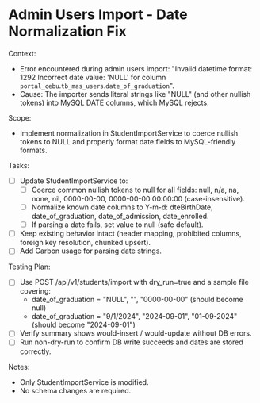 # Admin Users Import - Date Normalization Fix

Context:
- Error encountered during admin users import:
  "Invalid datetime format: 1292 Incorrect date value: 'NULL' for column `portal_cebu`.`tb_mas_users`.`date_of_graduation`".
- Cause: The importer sends literal strings like "NULL" (and other nullish tokens) into MySQL DATE columns, which MySQL rejects.

Scope:
- Implement normalization in StudentImportService to coerce nullish tokens to NULL and properly format date fields to MySQL-friendly formats.

Tasks:
- [ ] Update StudentImportService to:
  - [ ] Coerce common nullish tokens to null for all fields:
        null, n/a, na, none, nil, 0000-00-00, 0000-00-00 00:00:00 (case-insensitive).
  - [ ] Normalize known date columns to Y-m-d:
        dteBirthDate, date_of_graduation, date_of_admission, date_enrolled.
  - [ ] If parsing a date fails, set value to null (safe default).
- [ ] Keep existing behavior intact (header mapping, prohibited columns, foreign key resolution, chunked upsert).
- [ ] Add Carbon usage for parsing date strings.

Testing Plan:
- [ ] Use POST /api/v1/students/import with dry_run=true and a sample file covering:
  - date_of_graduation = "NULL", "", "0000-00-00" (should become null)
  - date_of_graduation = "9/1/2024", "2024-09-01", "01-09-2024" (should become "2024-09-01")
- [ ] Verify summary shows would-insert / would-update without DB errors.
- [ ] Run non-dry-run to confirm DB write succeeds and dates are stored correctly.

Notes:
- Only StudentImportService is modified.
- No schema changes are required.
